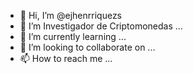 - 👋 Hi, I’m @ejhenrriquezs
- 👀 I’m Investigador de Criptomonedas ...
- 🌱 I’m currently learning ...
- 💞️ I’m looking to collaborate on ...
- 📫 How to reach me ...

<!---
ejhenrriquezs/ejhenrriquezs is a ✨ special ✨ repository because its `README.md` (this file) appears on your GitHub profile.
You can click the Preview link to take a look at your changes.
--->
